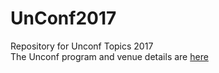 # UnConf2017
Repository for Unconf Topics 2017   
The Unconf program and venue details are [here](https://github.com/AU-BURGr/UnConf2017/wiki)
